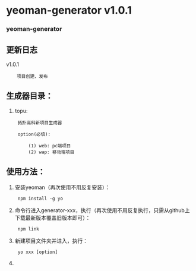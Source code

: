 # yeoman-generator v1.0.1
### yeoman-generator

更新日志
--------------
v1.0.1

        项目创建、发布


生成器目录：
-------------
1. topu:

		拓扑高科新项目生成器
		
		option(必填):

			(1) web: pc端项目
			(2) wap: 移动端项目
        

使用方法：
-------------

1. 安装yeoman（再次使用不用反复安装）：
		
		npm install -g yo

2. 命令行进入generator-xxx，执行（再次使用不用反复执行，只需从github上下载最新版本覆盖旧版本即可）：

		npm link

3. 新建项目文件夹并进入，执行：

		yo xxx [option]

4. 